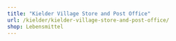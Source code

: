 ```yaml
---
title: "Kielder Village Store and Post Office"
url: /kielder/kielder-village-store-and-post-office/
shop: Lebensmittel
---
```

